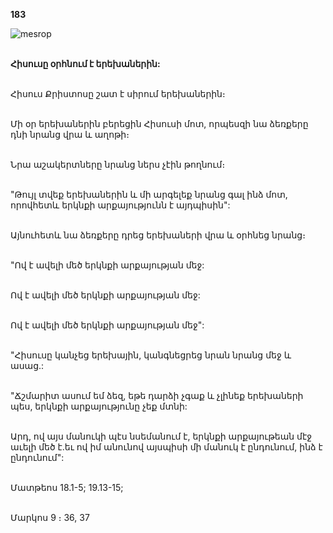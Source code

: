 **183**

![mesrop](https://volamar.ru/audio_video/foto/01/detbible/B382.BMP)

\
**Հիսուսը օրհնում է երեխաներին:**

\
Հիսուս Քրիստոսը շատ է սիրում երեխաներին։

\
Մի օր երեխաներին բերեցին Հիսուսի մոտ, որպեսզի նա ձեռքերը դնի նրանց վրա և աղոթի։

\
Նրա աշակերտները նրանց ներս չէին թողնում։

\
"Թույլ տվեք երեխաներին և մի արգելեք նրանց գալ ինձ մոտ, որովհետև երկնքի արքայությունն է այդպիսին":

\
Այնուհետև նա ձեռքերը դրեց երեխաների վրա և օրհնեց նրանց։

\
"Ով է ավելի մեծ երկնքի արքայության մեջ:

\
Ով է ավելի մեծ երկնքի արքայության մեջ:

\
Ով է ավելի մեծ երկնքի արքայության մեջ":

\
"Հիսուսը կանչեց երեխային, կանգնեցրեց նրան նրանց մեջ և ասաց.:

\
"Ճշմարիտ ասում եմ ձեզ, եթե դարձի չգաք և չլինեք երեխաների պես, երկնքի արքայությունը չեք մտնի:

\
Արդ, ով այս մանուկի պէս նսեմանում է, երկնքի արքայութեան մէջ աւելի մեծ է.եւ ով իմ անունով այսպիսի մի մանուկ է ընդունում, ինձ է ընդունում":

\
Մատթեոս 18.1-5; 19.13-15;

\
Մարկոս 9 ։ 36, 37
